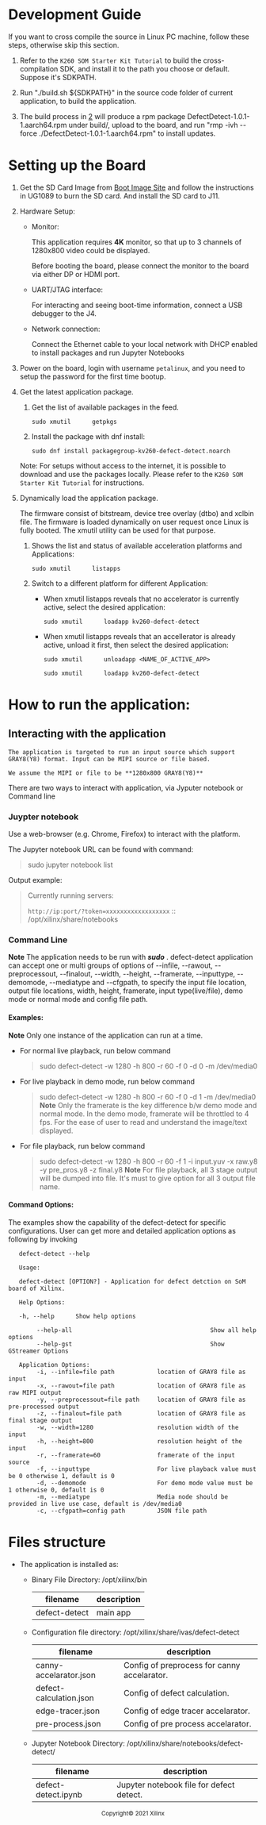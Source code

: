 
# Development Guide

If you want to cross compile the source in Linux PC machine, follow these steps, otherwise skip this section.

1. Refer to the `K260 SOM Starter Kit Tutorial` to build the cross-compilation SDK, and install it to the path you choose or default. Suppose it's SDKPATH.

2. Run "./build.sh ${SDKPATH}" in the source code folder of current application, to build the application. <a name="build-app"></a>

3. The build process in [2](#build-app) will produce a rpm package DefectDetect-1.0.1-1.aarch64.rpm under build/, upload to the board, and run "rmp -ivh --force ./DefectDetect-1.0.1-1.aarch64.rpm" to install updates.

# Setting up the Board

1. Get the SD Card Image from [Boot Image Site](http://xilinx.com/) and follow the instructions in UG1089 to burn the SD card. And install the SD card to J11.

2. Hardware Setup:

    * Monitor:

      This application requires **4K** monitor, so that up to 3 channels of 1280x800 video could be displayed.

      Before booting the board, please connect the monitor to the board via either DP or HDMI port.

    * UART/JTAG interface:

      For interacting and seeing boot-time information, connect a USB debugger to the J4.

    * Network connection:

      Connect the Ethernet cable to your local network with DHCP enabled to install packages and run Jupyter Notebooks

3. Power on the board, login with username `petalinux`, and you need to setup the password for the first time bootup.

4.  Get the latest application package.

    1.  Get the list of available packages in the feed.

        `sudo xmutil      getpkgs`

    2.  Install the package with dnf install:

        `sudo dnf install packagegroup-kv260-defect-detect.noarch`

      Note: For setups without access to the internet, it is possible to download and use the packages locally. Please refer to the `K260 SOM Starter Kit Tutorial` for instructions.

5.  Dynamically load the application package.

    The firmware consist of bitstream, device tree overlay (dtbo) and xclbin file. The firmware is loaded dynamically on user request once Linux is fully booted. The xmutil utility can be used for that purpose.

    1. Shows the list and status of available acceleration platforms and Applications:

        `sudo xmutil      listapps`

    2.  Switch to a different platform for different Application:

        *  When xmutil listapps reveals that no accelerator is currently active, select the desired application:

            `sudo xmutil      loadapp kv260-defect-detect`

        *  When xmutil listapps reveals that an accellerator is already active, unload it first, then select the desired application:

            `sudo xmutil      unloadapp <NAME_OF_ACTIVE_APP>`

            `sudo xmutil      loadapp kv260-defect-detect`

# How to run the application:

## Interacting with the application
    The application is targeted to run an input source which support GRAY8(Y8) format. Input can be MIPI source or file based.

    We assume the MIPI or file to be **1280x800 GRAY8(Y8)**

There are two ways to interact with application, via Jyputer notebook or Command line

### Juypter notebook

Use a web-browser (e.g. Chrome, Firefox) to interact with the platform.

The Jupyter notebook URL can be found with command:

> sudo jupyter notebook list

Output example:

> Currently running servers:
>
> `http://ip:port/?token=xxxxxxxxxxxxxxxxxx`  :: /opt/xilinx/share/notebooks

### Command Line

**Note** The application needs to be run with ***sudo*** .
defect-detect application can accept one or multi groups of options of --infile, --rawout, --preprocessout, --finalout, --width, --height, --framerate, --inputtype, --demomode, --mediatype and --cfgpath, to specify the input file location, output file locations, width, height, framerate, input type(live/file), demo mode or normal mode and config file path.


#### Examples:
   **Note** Only one instance of the application can run at a time.

   * For normal live playback, run below command
      > sudo defect-detect -w 1280 -h 800 -r 60 -f 0 -d 0 -m /dev/media0

   * For live playback in demo mode,  run below command
      > sudo defect-detect -w 1280 -h 800 -r 60 -f 0 -d 1 -m /dev/media0
   **Note** Only the framerate is the key difference b/w demo mode and normal mode. In the demo mode, framerate will be throttled to 4 fps. For the ease of user to read and understand the image/text displayed.

   * For file playback, run below command
     > sudo defect-detect -w 1280 -h 800 -r 60 -f 1 -i input.yuv -x raw.y8 -y pre_pros.y8 -z final.y8
   **Note** For file playback, all 3 stage output will be dumped into file. It's must to give option for all 3 output file name.

#### Command Options:

The examples show the capability of the defect-detect for specific configurations. User can get more and detailed application options as following by invoking

`   defect-detect --help`

```
   Usage:

   defect-detect [OPTION?] - Application for defect detction on SoM board of Xilinx.

   Help Options:

   -h, --help      Show help options

        --help-all                                       Show all help options
        --help-gst                                       Show GStreamer Options

   Application Options:
        -i, --infile=file path            location of GRAY8 file as input
        -x, --rawout=file path            location of GRAY8 file as raw MIPI output
        -y, --preprocessout=file path     location of GRAY8 file as pre-processed output
        -z, --finalout=file path          location of GRAY8 file as final stage output
        -w, --width=1280                  resolution width of the input
        -h, --height=800                  resolution height of the input
        -r, --framerate=60                framerate of the input source
        -f, --inputtype                   For live playback value must be 0 otherwise 1, default is 0
        -d, --demomode                    For demo mode value must be 1 otherwise 0, default is 0
        -m, --mediatype                   Media node should be provided in live use case, default is /dev/media0
        -c, --cfgpath=config path         JSON file path
```

# Files structure

* The application is installed as:

    * Binary File Directory: /opt/xilinx/bin

        | filename    | description |
        |-------------|-------------|
        |defect-detect   | main app    |

    * Configuration file directory: /opt/xilinx/share/ivas/defect-detect

        | filename         | description                                  |
        |------------------|----------------------------------------------|
        | canny-accelarator.json   |  Config of preprocess for canny accelarator.
        | defect-calculation.json  |  Config of defect calculation.
        | edge-tracer.json         |  Config of edge tracer accelarator.
        | pre-process.json         |  Config of pre process accelarator.

     * Jupyter Notebook Directory:  /opt/xilinx/share/notebooks/defect-detect/

       | filename         | description |
       |------------------|-------------|
       | defect-detect.ipynb  | Jupyter notebook file for defect detect.|

<p align="center"><sup>Copyright&copy; 2021 Xilinx</sup></p>
